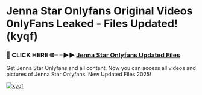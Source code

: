 # Jenna Star Onlyfans Original Videos 0nlyFans Leaked - Files Updated! (kyqf)

<h3>🔴 CLICK HERE 🌐==►► <a href="https://tinyurl.com/x26r9saj" rel="nofollow">Jenna Star Onlyfans Updated Files</a></h3>

Get Jenna Star Onlyfans and all content. Now you can access all videos and pictures of Jenna Star Onlyfans. New Updated Files 2025!

[![kyqf](https://i.imgur.com/LkgZPqh.gif)](https://tinyurl.com/x26r9saj)
